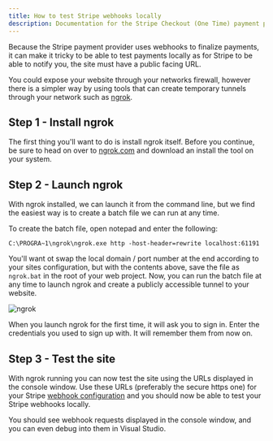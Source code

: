 ```yaml
---
title: How to test Stripe webhooks locally
description: Documentation for the Stripe Checkout (One Time) payment provider for Vendr, the eCommerce solution for Umbraco v8+
---
```


Because the Stripe payment provider uses webhooks to finalize payments, it can make it tricky to be able to test payments locally as for Stripe to be able to notify you, the site must have a public facing URL.

You could expose your website through your networks firewall, however there is a simpler way by using tools that can create temporary tunnels through your network such as [ngrok](https://ngrok.com/).

## Step 1 - Install ngrok

The first thing you'll want to do is install ngrok itself. Before you continue, be sure to head on over to [ngrok.com](https://ngrok.com/) and download an install the tool on your system.

## Step 2 - Launch ngrok

With ngrok installed, we can launch it from the command line, but we find the easiest way is to create a batch file we can run at any time.

To create the batch file, open notepad and enter the following:

````
C:\PROGRA~1\ngrok\ngrok.exe http -host-header=rewrite localhost:61191
````

You'll want ot swap the local domain / port number at the end according to your sites configuration, but with the contents above, save the file as `ngrok.bat` in the root of your web project. Now, you can run the batch file at any time to launch ngrok and create a publicly accessible tunnel to your website.

![ngrok](~/assets/images/screenshots/ngrok.png)

<message-box type="info" heading="Note">

When you launch ngrok for the first time, it will ask you to sign in. Enter the credentials you used to sign up with. It will remember them from now on.

</message-box>

## Step 3 - Test the site

With ngrok running you can now test the site using the URLs displayed in the console window. Use these URLs (preferably the secure https one) for your Stripe [webhook configuration](../../getting-started/configuring-stripe/#webhook) and you should now be able to test your Stripe webhooks locally.

You should see webhook requests displayed in the console window, and you can even debug into them in Visual Studio.
